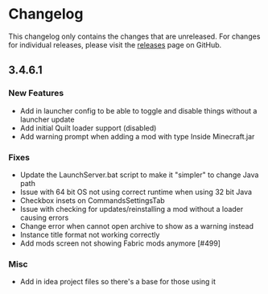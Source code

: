 # Changelog

This changelog only contains the changes that are unreleased. For changes for individual releases, please visit the
[releases](https://github.com/ATLauncher/ATLauncher/releases) page on GitHub.

## 3.4.6.1

### New Features
- Add in launcher config to be able to toggle and disable things without a launcher update
- Add initial Quilt loader support (disabled)
- Add warning prompt when adding a mod with type Inside Minecraft.jar

### Fixes
- Update the LaunchServer.bat script to make it "simpler" to change Java path
- Issue with 64 bit OS not using correct runtime when using 32 bit Java
- Checkbox insets on CommandsSettingsTab
- Issue with checking for updates/reinstalling a mod without a loader causing errors
- Change error when cannot open archive to show as a warning instead
- Instance title format not working correctly
- Add mods screen not showing Fabric mods anymore [#499]

### Misc
- Add in idea project files so there's a base for those using it
